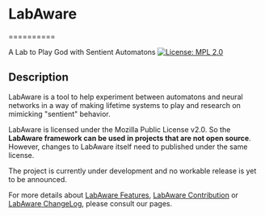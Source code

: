 # LabAware
==========

A Lab to Play God with Sentient Automatons
[![License: MPL 2.0](https://img.shields.io/badge/License-MPL%202.0-brightgreen.svg)](https://opensource.org/licenses/MPL-2.0)

## Description
LabAware is a tool to help experiment between automatons and neural networks in a way of making lifetime systems to play and research on mimicking "sentient" behavior.

LabAware is licensed under the Mozilla Public License v2.0. So the **LabAware framework can be used in projects that are not open source**.
However, changes to LabAware itself need to published under the same license.

The project is currently under development and no workable release is yet to be announced.

For more details about [LabAware Features](FEATURES.md), [LabAware Contribution](CONTRIBUTING.md) or [LabAware ChangeLog](CHANGELOG.md), please consult our pages.